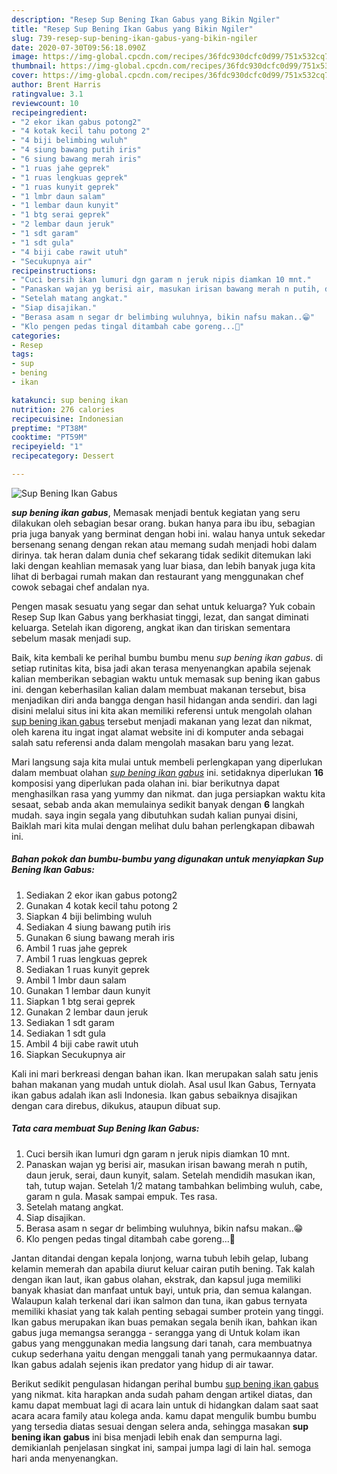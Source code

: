 ```yaml
---
description: "Resep Sup Bening Ikan Gabus yang Bikin Ngiler"
title: "Resep Sup Bening Ikan Gabus yang Bikin Ngiler"
slug: 739-resep-sup-bening-ikan-gabus-yang-bikin-ngiler
date: 2020-07-30T09:56:18.090Z
image: https://img-global.cpcdn.com/recipes/36fdc930dcfc0d99/751x532cq70/sup-bening-ikan-gabus-foto-resep-utama.jpg
thumbnail: https://img-global.cpcdn.com/recipes/36fdc930dcfc0d99/751x532cq70/sup-bening-ikan-gabus-foto-resep-utama.jpg
cover: https://img-global.cpcdn.com/recipes/36fdc930dcfc0d99/751x532cq70/sup-bening-ikan-gabus-foto-resep-utama.jpg
author: Brent Harris
ratingvalue: 3.1
reviewcount: 10
recipeingredient:
- "2 ekor ikan gabus potong2"
- "4 kotak kecil tahu potong 2"
- "4 biji belimbing wuluh"
- "4 siung bawang putih iris"
- "6 siung bawang merah iris"
- "1 ruas jahe geprek"
- "1 ruas lengkuas geprek"
- "1 ruas kunyit geprek"
- "1 lmbr daun salam"
- "1 lembar daun kunyit"
- "1 btg serai geprek"
- "2 lembar daun jeruk"
- "1 sdt garam"
- "1 sdt gula"
- "4 biji cabe rawit utuh"
- "Secukupnya air"
recipeinstructions:
- "Cuci bersih ikan lumuri dgn garam n jeruk nipis diamkan 10 mnt."
- "Panaskan wajan yg berisi air, masukan irisan bawang merah n putih, daun jeruk, serai, daun kunyit, salam. Setelah mendidih masukan ikan, tah, tutup wajan. Setelah 1/2 matang tambahkan belimbing wuluh, cabe, garam n gula. Masak sampai empuk. Tes rasa."
- "Setelah matang angkat."
- "Siap disajikan."
- "Berasa asam n segar dr belimbing wuluhnya, bikin nafsu makan..😁"
- "Klo pengen pedas tingal ditambah cabe goreng...🤗"
categories:
- Resep
tags:
- sup
- bening
- ikan

katakunci: sup bening ikan 
nutrition: 276 calories
recipecuisine: Indonesian
preptime: "PT38M"
cooktime: "PT59M"
recipeyield: "1"
recipecategory: Dessert

---
```



![Sup Bening Ikan Gabus](https://img-global.cpcdn.com/recipes/36fdc930dcfc0d99/751x532cq70/sup-bening-ikan-gabus-foto-resep-utama.jpg)

<b><i>sup bening ikan gabus</i></b>, Memasak menjadi bentuk kegiatan yang seru dilakukan oleh sebagian besar orang. bukan hanya para ibu ibu, sebagian pria juga banyak yang berminat dengan hobi ini. walau hanya untuk sekedar bersenang senang dengan rekan atau memang sudah menjadi hobi dalam dirinya. tak heran dalam dunia chef sekarang tidak sedikit ditemukan laki laki dengan keahlian memasak yang luar biasa, dan lebih banyak juga kita lihat di berbagai rumah makan dan restaurant yang menggunakan chef cowok sebagai chef andalan nya.

Pengen masak sesuatu yang segar dan sehat untuk keluarga? Yuk cobain Resep Sup Ikan Gabus yang berkhasiat tinggi, lezat, dan sangat diminati keluarga. Setelah ikan digoreng, angkat ikan dan tiriskan sementara sebelum masak menjadi sup.

Baik, kita kembali ke perihal bumbu bumbu menu <i>sup bening ikan gabus</i>. di setiap rutinitas kita, bisa jadi akan terasa menyenangkan apabila sejenak kalian memberikan sebagian waktu untuk memasak sup bening ikan gabus ini. dengan keberhasilan kalian dalam membuat makanan tersebut, bisa menjadikan diri anda bangga dengan hasil hidangan anda sendiri. dan lagi disini melalui situs ini kita akan memiliki referensi untuk mengolah olahan <u>sup bening ikan gabus</u> tersebut menjadi makanan yang lezat dan nikmat, oleh karena itu ingat ingat alamat website ini di komputer anda sebagai salah satu referensi anda dalam mengolah masakan baru yang lezat.


Mari langsung saja kita mulai untuk membeli perlengkapan yang diperlukan dalam membuat olahan <u><i>sup bening ikan gabus</i></u> ini. setidaknya diperlukan <b>16</b> komposisi yang diperlukan pada olahan ini. biar berikutnya dapat menghasilkan rasa yang yummy dan nikmat. dan juga persiapkan waktu kita sesaat, sebab anda akan memulainya sedikit banyak dengan <b>6</b> langkah mudah. saya ingin segala yang dibutuhkan sudah kalian punyai disini, Baiklah mari kita mulai dengan melihat dulu bahan perlengkapan dibawah ini.

<!--inarticleads1-->

##### Bahan pokok dan bumbu-bumbu yang digunakan untuk menyiapkan Sup Bening Ikan Gabus:

1. Sediakan 2 ekor ikan gabus potong2
1. Gunakan 4 kotak kecil tahu potong 2
1. Siapkan 4 biji belimbing wuluh
1. Sediakan 4 siung bawang putih iris
1. Gunakan 6 siung bawang merah iris
1. Ambil 1 ruas jahe geprek
1. Ambil 1 ruas lengkuas geprek
1. Sediakan 1 ruas kunyit geprek
1. Ambil 1 lmbr daun salam
1. Gunakan 1 lembar daun kunyit
1. Siapkan 1 btg serai geprek
1. Gunakan 2 lembar daun jeruk
1. Sediakan 1 sdt garam
1. Sediakan 1 sdt gula
1. Ambil 4 biji cabe rawit utuh
1. Siapkan Secukupnya air


Kali ini mari berkreasi dengan bahan ikan. Ikan merupakan salah satu jenis bahan makanan yang mudah untuk diolah. Asal usul Ikan Gabus, Ternyata ikan gabus adalah ikan asli Indonesia. Ikan gabus sebaiknya disajikan dengan cara direbus, dikukus, ataupun dibuat sup. 

<!--inarticleads2-->

##### Tata cara membuat Sup Bening Ikan Gabus:

1. Cuci bersih ikan lumuri dgn garam n jeruk nipis diamkan 10 mnt.
1. Panaskan wajan yg berisi air, masukan irisan bawang merah n putih, daun jeruk, serai, daun kunyit, salam. Setelah mendidih masukan ikan, tah, tutup wajan. Setelah 1/2 matang tambahkan belimbing wuluh, cabe, garam n gula. Masak sampai empuk. Tes rasa.
1. Setelah matang angkat.
1. Siap disajikan.
1. Berasa asam n segar dr belimbing wuluhnya, bikin nafsu makan..😁
1. Klo pengen pedas tingal ditambah cabe goreng...🤗


Jantan ditandai dengan kepala lonjong, warna tubuh lebih gelap, lubang kelamin memerah dan apabila diurut keluar cairan putih bening. Tak kalah dengan ikan laut, ikan gabus olahan, ekstrak, dan kapsul juga memiliki banyak khasiat dan manfaat untuk bayi, untuk pria, dan semua kalangan. Walaupun kalah terkenal dari ikan salmon dan tuna, ikan gabus ternyata memiliki khasiat yang tak kalah penting sebagai sumber protein yang tinggi. Ikan gabus merupakan ikan buas pemakan segala benih ikan, bahkan ikan gabus juga memangsa serangga - serangga yang di Untuk kolam ikan gabus yang menggunakan media langsung dari tanah, cara membuatnya cukup sederhana yaitu dengan menggali tanah yang permukaannya datar. Ikan gabus adalah sejenis ikan predator yang hidup di air tawar. 

Berikut sedikit pengulasan hidangan perihal bumbu <u>sup bening ikan gabus</u> yang nikmat. kita harapkan anda sudah paham dengan artikel diatas, dan kamu dapat membuat lagi di acara lain untuk di hidangkan dalam saat saat acara acara family atau kolega anda. kamu dapat mengulik bumbu bumbu yang tersedia diatas sesuai dengan selera anda, sehingga masakan <b>sup bening ikan gabus</b> ini bisa menjadi lebih enak dan sempurna lagi. demikianlah penjelasan singkat ini, sampai jumpa lagi di lain hal. semoga hari anda menyenangkan.
